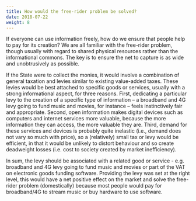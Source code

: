 ```yaml
---
title: How would the free-rider problem be solved? 
date: 2018-07-22
weight: 8
---
```


If everyone can use information freely, how do we ensure that people help to pay for its creation? We are all familiar with the free-rider problem, though usually with regard to shared physical resources rather than the informational commons. The key is to ensure the net to capture is as wide and unobtrusively as possible.

If the State were to collect the monies, it would involve a combination of general taxation and levies similar to existing value-added taxes. These levies would be best attached to specific goods or services, usually with a strong informational aspect, for three reasons. First, dedicating a particular levy to the creation of a specific type of information – a broadband and 4G levy going to fund music and movies, for instance – feels instinctively fair and appropriate. Second, open information makes digital devices such as computers and internet services more valuable, because the more information they can access, the more valuable they are. Third, demand for these services and devices is probably quite inelastic (i.e., demand does not vary so much with price), so a (relatively) small tax or levy would be efficient, in that it would be unlikely to distort behaviour and so create deadweight losses (i.e. cost to society created by market inefficiency).

In sum, the levy should be associated with a related good or service - e.g. broadband and 4G levy going to fund music and movies or part of the VAT on electronic goods funding software. Providing the levy was set at the right level, this would have a net positive effect on the market and solve the free-rider problem (domestically) because most people would pay for broadband/4G to stream music or buy hardware to use software.
